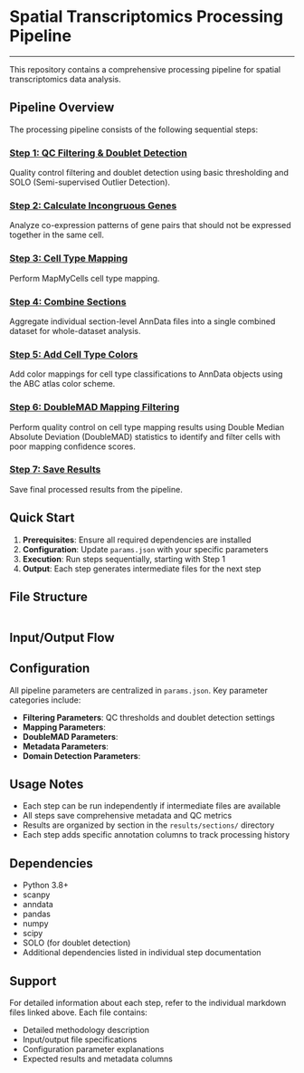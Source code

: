 # Spatial Transcriptomics Processing Pipeline
---
This repository contains a comprehensive processing pipeline for spatial transcriptomics data analysis.

## Pipeline Overview

The processing pipeline consists of the following sequential steps:

### [Step 1: QC Filtering & Doublet Detection](./docs/1_qc_filtering.md)
Quality control filtering and doublet detection using basic thresholding and SOLO (Semi-supervised Outlier Detection).

### [Step 2: Calculate Incongruous Genes](./docs/2_calculate_inc_genes.md)
Analyze co-expression patterns of gene pairs that should not be expressed together in the same cell.

### [Step 3: Cell Type Mapping](./docs/3_mapping.md)
Perform MapMyCells cell type mapping. 

### [Step 4: Combine Sections](./docs/4_combine_sections.md)
Aggregate individual section-level AnnData files into a single combined dataset for whole-dataset analysis.

### [Step 5: Add Cell Type Colors](./docs/5_add_cell_type_colors.md)
Add color mappings for cell type classifications to AnnData objects using the ABC atlas color scheme.

### [Step 6: DoubleMAD Mapping Filtering](./docs/6_doublemad.md)
Perform quality control on cell type mapping results using Double Median Absolute Deviation (DoubleMAD) statistics to identify and filter cells with poor mapping confidence scores.

### [Step 7: Save Results](./docs/7_save_results.md)
Save final processed results from the pipeline.

## Quick Start

1. **Prerequisites**: Ensure all required dependencies are installed
2. **Configuration**: Update `params.json` with your specific parameters
3. **Execution**: Run steps sequentially, starting with Step 1
4. **Output**: Each step generates intermediate files for the next step

## File Structure

```

```

## Input/Output Flow


## Configuration

All pipeline parameters are centralized in `params.json`. Key parameter categories include:

- **Filtering Parameters**: QC thresholds and doublet detection settings
- **Mapping Parameters**:
- **DoubleMAD Parameters**: 
- **Metadata Parameters**:
- **Domain Detection Parameters**:

## Usage Notes

- Each step can be run independently if intermediate files are available
- All steps save comprehensive metadata and QC metrics
- Results are organized by section in the `results/sections/` directory
- Each step adds specific annotation columns to track processing history

## Dependencies

- Python 3.8+
- scanpy
- anndata
- pandas
- numpy
- scipy
- SOLO (for doublet detection)
- Additional dependencies listed in individual step documentation

## Support

For detailed information about each step, refer to the individual markdown files linked above. Each file contains:
- Detailed methodology description
- Input/output file specifications
- Configuration parameter explanations
- Expected results and metadata columns
